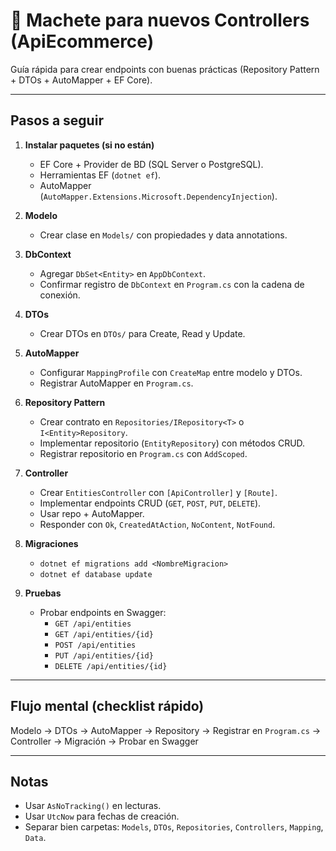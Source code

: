 # 📝 Machete para nuevos Controllers (ApiEcommerce)

Guía rápida para crear endpoints con buenas prácticas (Repository Pattern + DTOs + AutoMapper + EF Core).

---

## Pasos a seguir

1. **Instalar paquetes (si no están)**
   - EF Core + Provider de BD (SQL Server o PostgreSQL).
   - Herramientas EF (`dotnet ef`).
   - AutoMapper (`AutoMapper.Extensions.Microsoft.DependencyInjection`).

2. **Modelo**
   - Crear clase en `Models/` con propiedades y data annotations.

3. **DbContext**
   - Agregar `DbSet<Entity>` en `AppDbContext`.
   - Confirmar registro de `DbContext` en `Program.cs` con la cadena de conexión.

4. **DTOs**
   - Crear DTOs en `DTOs/` para Create, Read y Update.

5. **AutoMapper**
   - Configurar `MappingProfile` con `CreateMap` entre modelo y DTOs.
   - Registrar AutoMapper en `Program.cs`.

6. **Repository Pattern**
   - Crear contrato en `Repositories/IRepository<T>` o `I<Entity>Repository`.
   - Implementar repositorio (`EntityRepository`) con métodos CRUD.
   - Registrar repositorio en `Program.cs` con `AddScoped`.

7. **Controller**
   - Crear `EntitiesController` con `[ApiController]` y `[Route]`.
   - Implementar endpoints CRUD (`GET`, `POST`, `PUT`, `DELETE`).
   - Usar repo + AutoMapper.
   - Responder con `Ok`, `CreatedAtAction`, `NoContent`, `NotFound`.

8. **Migraciones**
   - `dotnet ef migrations add <NombreMigracion>`
   - `dotnet ef database update`

9. **Pruebas**
   - Probar endpoints en Swagger:
     - `GET /api/entities`
     - `GET /api/entities/{id}`
     - `POST /api/entities`
     - `PUT /api/entities/{id}`
     - `DELETE /api/entities/{id}`

---

## Flujo mental (checklist rápido)

Modelo → DTOs → AutoMapper → Repository → Registrar en `Program.cs` → Controller → Migración → Probar en Swagger

---

## Notas
- Usar `AsNoTracking()` en lecturas.
- Usar `UtcNow` para fechas de creación.
- Separar bien carpetas: `Models`, `DTOs`, `Repositories`, `Controllers`, `Mapping`, `Data`.
